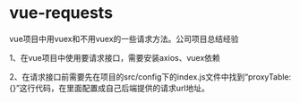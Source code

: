 # vue-requests
vue项目中用vuex和不用vuex的一些请求方法。公司项目总结经验

1、在vue项目中使用要请求接口，需要安装axios、vuex依赖

2、在请求接口前需要先在项目的src/config下的index.js文件中找到“proxyTable: {}”这行代码，在里面配置成自己后端提供的请求url地址。
